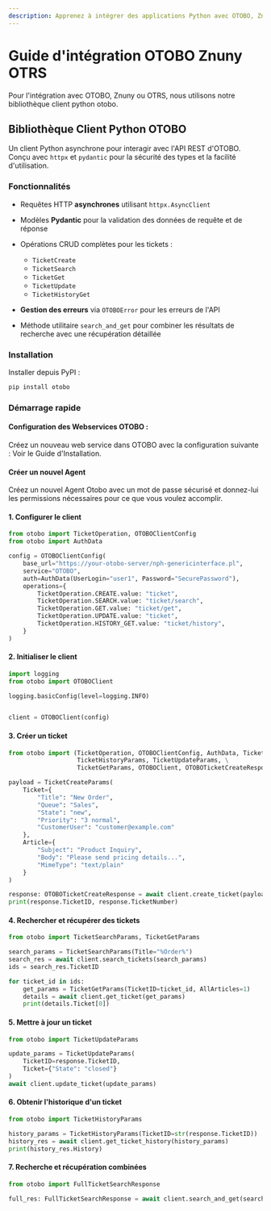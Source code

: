 ```yaml
---
description: Apprenez à intégrer des applications Python avec OTOBO, Znuny et OTRS en utilisant une bibliothèque client asynchrone. Ce guide fournit des instructions étape par étape et des exemples de code pour gérer les tickets de helpdesk via l'API REST, y compris la création, la recherche, la mise à jour et la récupération de l'historique des tickets.
---
```

# Guide d'intégration OTOBO Znuny OTRS

Pour l'intégration avec OTOBO, Znuny ou OTRS, nous utilisons notre bibliothèque client python otobo.

## Bibliothèque Client Python OTOBO

Un client Python asynchrone pour interagir avec l'API REST d'OTOBO. Conçu avec `httpx` et `pydantic` pour la sécurité des types et la facilité d'utilisation.

### Fonctionnalités

*   Requêtes HTTP **asynchrones** utilisant `httpx.AsyncClient`
*   Modèles **Pydantic** pour la validation des données de requête et de réponse
*   Opérations CRUD complètes pour les tickets :

    *   `TicketCreate`
    *   `TicketSearch`
    *   `TicketGet`
    *   `TicketUpdate`
    *   `TicketHistoryGet`
*   **Gestion des erreurs** via `OTOBOError` pour les erreurs de l'API
*   Méthode utilitaire `search_and_get` pour combiner les résultats de recherche avec une récupération détaillée

### Installation

Installer depuis PyPI :

```bash
pip install otobo
```

### Démarrage rapide

#### Configuration des Webservices OTOBO :

Créez un nouveau web service dans OTOBO avec la configuration suivante :
Voir le Guide d'Installation.

#### Créer un nouvel Agent

Créez un nouvel Agent Otobo avec un mot de passe sécurisé et donnez-lui les permissions nécessaires pour ce que vous voulez accomplir.

#### 1. Configurer le client

```python
from otobo import TicketOperation, OTOBOClientConfig
from otobo import AuthData

config = OTOBOClientConfig(
    base_url="https://your-otobo-server/nph-genericinterface.pl",
    service="OTOBO",
    auth=AuthData(UserLogin="user1", Password="SecurePassword"),
    operations={
        TicketOperation.CREATE.value: "ticket",
        TicketOperation.SEARCH.value: "ticket/search",
        TicketOperation.GET.value: "ticket/get",
        TicketOperation.UPDATE.value: "ticket",
        TicketOperation.HISTORY_GET.value: "ticket/history",
    }
)
```

#### 2. Initialiser le client

```python
import logging
from otobo import OTOBOClient

logging.basicConfig(level=logging.INFO)


client = OTOBOClient(config)
```

#### 3. Créer un ticket

```python
from otobo import (TicketOperation, OTOBOClientConfig, AuthData, TicketSearchParams, TicketCreateParams,
                   TicketHistoryParams, TicketUpdateParams, \
                   TicketGetParams, OTOBOClient, OTOBOTicketCreateResponse)

payload = TicketCreateParams(
    Ticket={
        "Title": "New Order",
        "Queue": "Sales",
        "State": "new",
        "Priority": "3 normal",
        "CustomerUser": "customer@example.com"
    },
    Article={
        "Subject": "Product Inquiry",
        "Body": "Please send pricing details...",
        "MimeType": "text/plain"
    }
)

response: OTOBOTicketCreateResponse = await client.create_ticket(payload)
print(response.TicketID, response.TicketNumber)
```

#### 4. Rechercher et récupérer des tickets

```python
from otobo import TicketSearchParams, TicketGetParams

search_params = TicketSearchParams(Title="%Order%")
search_res = await client.search_tickets(search_params)
ids = search_res.TicketID

for ticket_id in ids:
    get_params = TicketGetParams(TicketID=ticket_id, AllArticles=1)
    details = await client.get_ticket(get_params)
    print(details.Ticket[0])
```

#### 5. Mettre à jour un ticket

```python
from otobo import TicketUpdateParams

update_params = TicketUpdateParams(
    TicketID=response.TicketID,
    Ticket={"State": "closed"}
)
await client.update_ticket(update_params)
```

#### 6. Obtenir l'historique d'un ticket

```python
from otobo import TicketHistoryParams

history_params = TicketHistoryParams(TicketID=str(response.TicketID))
history_res = await client.get_ticket_history(history_params)
print(history_res.History)
```

#### 7. Recherche et récupération combinées

```python
from otobo import FullTicketSearchResponse

full_res: FullTicketSearchResponse = await client.search_and_get(search_params)
```